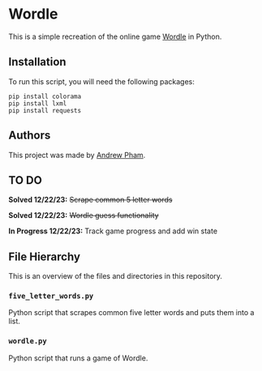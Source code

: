 # Wordle

This is a simple recreation of the online game [Wordle](https://www.nytimes.com/games/wordle/index.html) in Python.

## Installation

To run this script, you will need the following packages:

    pip install colorama
    pip install lxml
    pip install requests

## Authors

This project was made by [Andrew Pham](https://github.com/phamao).

## TO DO

**Solved 12/22/23:** ~~Scrape common 5 letter words~~

**Solved 12/22/23:** ~~Wordle guess functionality~~

**In Progress 12/22/23:**  Track game progress and add win state

## File Hierarchy

This is an overview of the files and directories in this repository.

### `five_letter_words.py`

Python script that scrapes common five letter words and puts them into a list.

### `wordle.py`

Python script that runs a game of Wordle.